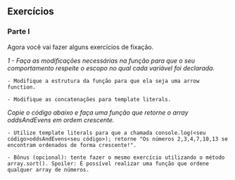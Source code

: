## Exercícios

### Parte I

Agora você vai fazer alguns exercícios de fixação.

*1 - Faça as modificações necessárias na função para que o seu comportamento respeite o escopo no qual cada variável foi declarada.*

    - Modifique a estrutura da função para que ela seja uma arrow function.
    
    - Modifique as concatenações para template literals.


*Copie o código abaixo e faça uma função que retorne o array oddsAndEvens em ordem crescente.*

    - Utilize template literals para que a chamada console.log(<seu código>oddsAndEvens<seu código>); retorne "Os números 2,3,4,7,10,13 se encontram ordenados de forma crescente!".

    - Bônus (opcional): tente fazer o mesmo exercício utilizando o método array.sort(). Spoiler: É possível realizar uma função que ordene qualquer array de números.